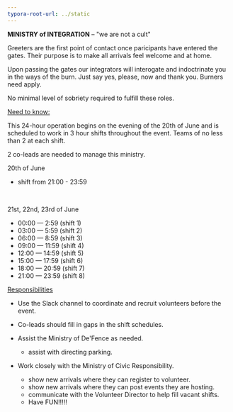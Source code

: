 ```yaml
---
typora-root-url: ../static
---
```


**MINISTRY of INTEGRATION**  –  "we are not a cult"

Greeters are the first point of contact once paricipants have entered the gates.  Their purpose is to make all arrivals feel welcome and at home.  

Upon passing the gates our integrators will interogate and indoctrinate you in the ways of the burn.  Just say yes, please, now and thank you.  Burners need apply. 

No minimal level of sobriety required to fulfill these roles. 



<u>Need to know:</u>

This 24-hour operation begins on the evening of the 20th of June and is scheduled to work in 3 hour shifts throughout the event.  Teams of no less than 2 at each shift.

2 co-leads are needed to manage this ministry.



20th of June  

- shift from 21:00 - 23:59

  ​

21st, 22nd, 23rd of June

- 00:00 — 2:59 (shift 1)
- 03:00 — 5:59 (shift 2)
- 06:00 — 8:59 (shift 3)
- 09:00 — 11:59 (shift 4)
- 12:00 — 14:59 (shift 5)
- 15:00 — 17:59 (shift 6)
- 18:00 — 20:59 (shift 7)
- 21:00 — 23:59 (shift 8)



<u>Responsibilities</u>

- Use the Slack channel to coordinate and recruit volunteers before the event. 

- Co-leads should fill in gaps in the shift schedules.

- Assist the Ministry of De'Fence as needed.

  - assist with directing parking.

- Work closely with the Ministry of Civic Responsibility.

  - show new arrivals where they can register to volunteer.
  - show new arrivals where they can post events they are hosting.
  - communicate with the Volunteer Director to help fill vacant shifts.
  - Have FUN!!!!!

  ​

  ​

  ​

  ​





